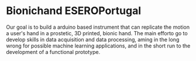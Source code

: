 # Bionichand ESEROPortugal
Our goal is to build a arduino based instrument that can replicate the motion a user's hand in a prostetic, 3D printed, bionic hand.
The main efforto go to develop skills in data acquisition and data processing, aming in the long wrong for possible machine learning applications, and in the short run to the development of a functional prototype.
